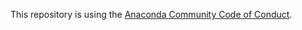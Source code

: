 This repository is using the [Anaconda Community Code of Conduct](https://www.anaconda.com/community-code-of-conduct).
